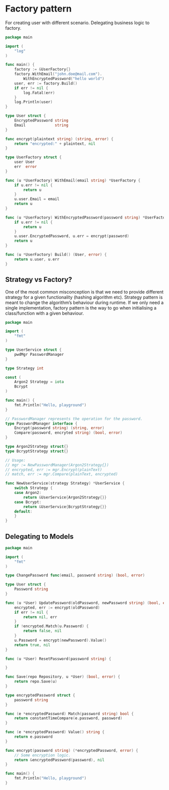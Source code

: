 # Factory pattern 

For creating user with different scenario. Delegating business logic to factory.

```go
package main

import (
	"log"
)

func main() {
	factory := &UserFactory{}
	factory.WithEmail("john.doe@mail.com").
		WithEncryptedPassword("hello world")
	user, err := factory.Build()
	if err != nil {
		log.Fatal(err)
	}
	log.Println(user)
}

type User struct {
	EncryptedPassword string
	Email             string
}

func encrypt(plaintext string) (string, error) {
	return "encrypted:" + plaintext, nil
}

type UserFactory struct {
	user User
	err  error
}

func (u *UserFactory) WithEmail(email string) *UserFactory {
	if u.err != nil {
		return u
	}
	u.user.Email = email
	return u
}

func (u *UserFactory) WithEncryptedPassword(password string) *UserFactory {
	if u.err != nil {
		return u
	}
	u.user.EncryptedPassword, u.err = encrypt(password)
	return u
}

func (u *UserFactory) Build() (User, error) {
	return u.user, u.err
}
```

## Strategy vs Factory?


One of the most common misconception is that we need to provide different strategy for a given functionality (hashing algorithm etc). Strategy pattern is meant to change the algorithm’s behaviour during runtime. If we only need a single implementation, factory pattern is the way to go when initialising a class/function with a given behaviour.

```go
package main

import (
	"fmt"
)

type UserService struct {
	pwdMgr PasswordManager
}

type Strategy int

const (
	Argon2 Strategy = iota
	Bcrypt
)

func main() {
	fmt.Println("Hello, playground")
}

// PasswordManager represents the operation for the password.
type PasswordManager interface {
	Encrypt(password string) (string, error)
	Compare(password, encryted string) (bool, error)
}

type Argon2Strategy struct{}
type BcryptStrategy struct{}

// Usage:
// mgr := NewPasswordManager(Argon2Strategy{})
// encrypted, err := mgr.Encrypt(plainText)
// match, err := mgr.Compare(plainText, encrypted)

func NewUserService(strategy Strategy) *UserService {
	switch Strategy {
	case Argon2:
		return &UserService{Argon2Strategy{}}
	case Bcrypt:
		return &UserService{BcryptStrategy{}}
	default:
	}
}
```

## Delegating to Models

```go
package main

import (
	"fmt"
)

type ChangePassword func(email, password string) (bool, error)

type User struct {
	Password string
}

func (u *User) UpdatePassword(oldPassword, newPassword string) (bool, error) {
	encrypted, err := encrypt(oldPassword)
	if err != nil {
		return nil, err
	}
	if !encrypted.Match(u.Password) {
		return false, nil
	}
	u.Password = encrypt(newPassword).Value()
	return true, nil
}

func (u *User) ResetPassword(password string) {

}

func Save(repo Repository, u *User) (bool, error) {
	return repo.Save(u)
}

type encryptedPassword struct {
	password string
}

func (e *encryptedPassword) Match(password string) bool {
	return constantTimeCompare(e.password, password)
}

func (e *encryptedPassword) Value() string {
	return e.password
}

func encrypt(password string) (*encryptedPassword, error) {
	// Some encryption logic.
	return &encryptedPassword(password), nil
}

func main() {
	fmt.Println("Hello, playground")
}
```

